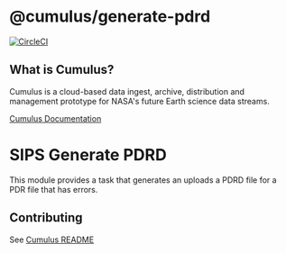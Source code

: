 # @cumulus/generate-pdrd

[![CircleCI](https://circleci.com/gh/cumulus-nasa/cumulus.svg?style=svg)](https://circleci.com/gh/cumulus-nasa/cumulus)

## What is Cumulus?

Cumulus is a cloud-based data ingest, archive, distribution and management prototype for NASA's future Earth science data streams.

[Cumulus Documentation](https://cumulus-nasa.github.io/)

# SIPS Generate PDRD

This module provides a task that generates an uploads a PDRD file for a PDR file that has errors.

## Contributing

See [Cumulus README](https://github.com/cumulus-nasa/cumulus/blob/master/README.md#installing-and-deploying)